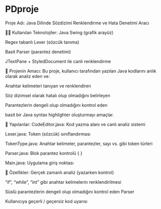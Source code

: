 # PDproje

 Proje Adı:
Java Dilinde Sözdizimi Renklendirme ve Hata Denetimi Aracı

👨‍💻 Kullanılan Teknolojiler:
Java Swing (grafik arayüz)

Regex tabanlı Lexer (sözcük tanıma)

Basit Parser (parantez denetimi)

JTextPane + StyledDocument ile canlı renklendirme

🎯 Projenin Amacı:
Bu proje, kullanıcı tarafından yazılan Java kodlarını anlık olarak analiz eden ve:

Anahtar kelimeleri tanıyan ve renklendiren

Söz dizimsel olarak hatalı olup olmadığını belirleyen

Parantezlerin dengeli olup olmadığını kontrol eden

basit bir Java syntax highlighter oluşturmayı amaçlar.

🔧 Yapılanlar:
CodeEditor.java: Kod yazma alanı ve canlı analiz sistemi

Lexer.java: Token (sözcük) sınıflandırması

TokenType.java: Anahtar kelimeler, parantezler, sayı vs. gibi token türleri

Parser.java: Blok parantez kontrolü { }

Main.java: Uygulama giriş noktası

🚀 Özellikler:
Gerçek zamanlı analiz (yazarken kontrol)

“if”, “while”, “int” gibi anahtar kelimelerin renklendirilmesi

Süslü parantezlerin dengeli olup olmadığını kontrol eden Parser

Kullanıcıya geçerli / geçersiz kod uyarısı


